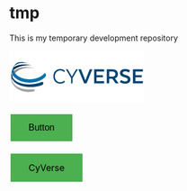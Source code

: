 # tmp

This is my temporary development repository


<a href="https://www.cyverse.org"><img src="docs/cyverse_logo.png"></a>


<button class="button">Button</button>


<style>
.button {
    background-color: #4CAF50;
    border: none;
    color: black;
    padding: 15px 32px;
    text-align: center;
    text-decoration: none;
    display: inline-block;
    font-size: 16px;
    margin: 4px 2px;
    cursor: pointer;
}
</style>

<a href="https://www.cyverse.org" class="button" >CyVerse</a>

